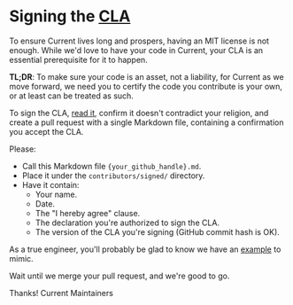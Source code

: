 # Signing the [CLA](https://github.com/C5T/Current/blob/master/contributors/CLA.md)

To ensure Current lives long and prospers, having an MIT license is not enough. While we'd love to have your code in Current, your CLA is an essential prerequisite for it to happen.

**TL;DR**: To make sure your code is an asset, not a liability, for Current as we move forward, we need you to certify the code you contribute is your own, or at least can be treated as such.

To sign the CLA, [read it](https://github.com/C5T/Current/blob/master/contributors/CLA.md), confirm it doesn't contradict your religion, and create a pull request with a single Markdown file, containing a confirmation you accept the CLA.

Please:

* Call this Markdown file `{your_github_handle}.md`.
* Place it under the `contributors/signed/` directory.
* Have it contain:
  * Your name.
  * Date.
  * The "I hereby agree" clause.
  * The declaration you're authorized to sign the CLA.
  * The version of the CLA you're signing (GitHub commit hash is OK).

As a true engineer, you'll probably be glad to know we have an [example](https://github.com/C5T/Current/pull/631) to mimic.

Wait until we merge your pull request, and we're good to go.

Thanks!
Current Maintainers
